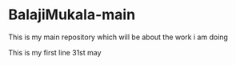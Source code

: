 # BalajiMukala-main
This is my main repository which will be about the work i am doing


This is my first line 31st may
